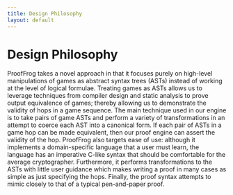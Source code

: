 ```yaml
---
title: Design Philosophy
layout: default
---
```


# Design Philosophy

ProofFrog takes a novel approach in that it focuses purely on high-level manipulations of games as abstract syntax trees (ASTs) instead of working at the level of logical formulae.
Treating games as ASTs allows us to leverage techniques from compiler design
and static analysis to prove output equivalence of games; thereby allowing us to demonstrate the validity of hops in a game sequence.
The main technique used in our engine is to take pairs of game ASTs and perform a variety of transformations in an attempt to coerce each AST into a canonical form.
If each pair of ASTs in a game hop can be made equivalent, then our proof engine can assert the validity of the hop.
ProofFrog also targets ease of use: although it implements a domain-specific language that a user must learn, the language has an imperative C-like syntax that should be comfortable for the average cryptographer.
Furthermore, it performs transformations to the ASTs with little user guidance which makes writing a proof in many cases as simple as just specifying the hops.
Finally, the proof syntax attempts to mimic closely to that of a typical pen-and-paper proof.
